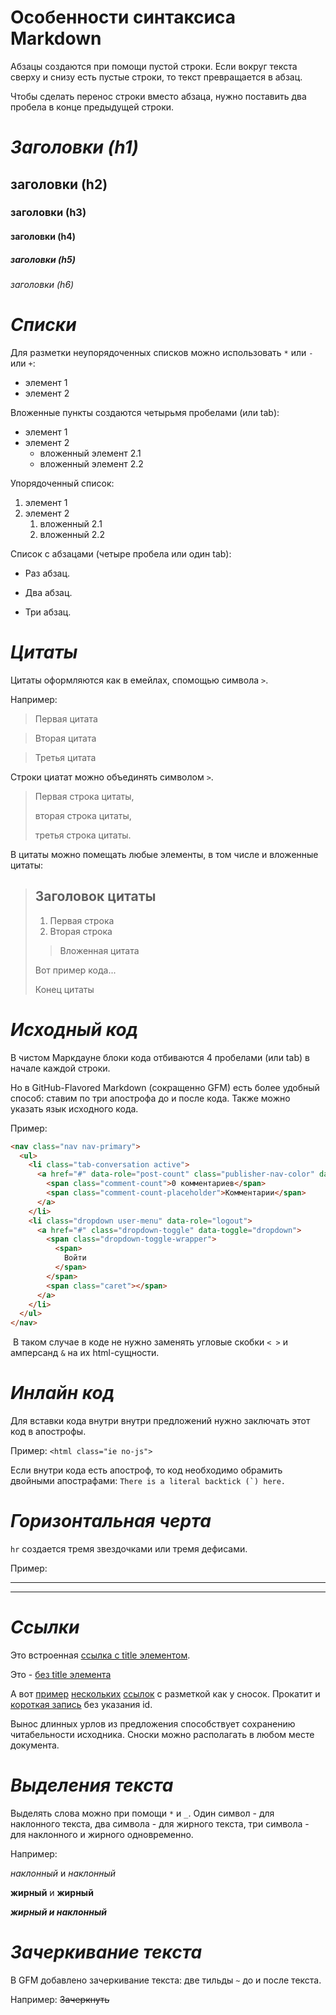 #
# **Особенности синтаксиса Markdown**

Абзацы создаются при помощи пустой строки. Если вокруг текста сверху и снизу есть пустые строки, то текст превращается в абзац.

Чтобы сделать перенос строки вместо абзаца, нужно поставить два пробела в конце предыдущей строки.

#

# *__Заголовки (h1)__*
## заголовки (h2)
### заголовки (h3)
#### заголовки (h4)
##### заголовки (h5)
###### заголовки (h6)

#

# *__Списки__*

Для разметки неупорядоченных списков можно использовать `*` или `-` или `+`:

- элемент 1
- элемент 2

Вложенные пункты создаются четырьмя пробелами (или tab):
* элемент 1
* элемент 2
    * вложенный элемент 2.1
    * вложенный элемент 2.2

Упорядоченный список:

1. элемент 1
2. элемент 2
    1. вложенный 2.1
    2. вложенный 2.2

Список с абзацами (четыре пробела или один tab):

   * Раз абзац.

   * Два абзац.
   
   * Три абзац.

#

# *__Цитаты__*

Цитаты оформляются как в емейлах, спомощью символа `>`.

Например:
> Первая цитата 

> Вторая цитата

> Третья цитата

Строки циатат можно объединять символом `>`.

> Первая строка цитаты,
>
> вторая строка цитаты,
>
> третья строка цитаты.

В цитаты можно помещать любые элементы, в том числе и вложенные цитаты:

> ## **Заголовок цитаты**
> 
> 1. Первая строка
> 2. Вторая строка
>
> > Вложенная цитата
>
> Вот пример кода...
>
> Конец цитаты

#

# *__Исходный код__*

В чистом Маркдауне блоки кода отбиваются 4 пробелами (или tab) в начале каждой строки. 

Но в GitHub-Flavored Markdown (сокращенно GFM) есть более удобный способ: ставим по три апострофа до и после кода. Также можно указать язык исходного кода. 

Пример: 

```html
<nav class="nav nav-primary">
  <ul>
    <li class="tab-conversation active">
      <a href="#" data-role="post-count" class="publisher-nav-color" data-nav="conversation">
        <span class="comment-count">0 комментариев</span>
        <span class="comment-count-placeholder">Комментарии</span>
      </a>
    </li>
    <li class="dropdown user-menu" data-role="logout">
      <a href="#" class="dropdown-toggle" data-toggle="dropdown">
        <span class="dropdown-toggle-wrapper">
          <span>
            Войти
          </span>
        </span>
        <span class="caret"></span>
      </a>
    </li>
  </ul>
</nav>
```

 В таком случае в коде не нужно заменять угловые скобки `< >` и амперсанд `&` на их html-сущности.

#

# *__Инлайн код__*

Для вставки кода внутри внутри предложений нужно заключать этот код в апострофы. 

Пример: `<html class="ie no-js">`

Если внутри кода есть апостроф, то код необходимо обрамить двойными апострафами: ``There is a literal backtick (`) here.``

#

# *__Горизонтальная черта__*

`hr`  создается тремя звездочками или тремя дефисами.

Пример: 

***

---

#

# *__Ссылки__*

Это встроенная [ссылка с title элементом](http://gb.ru "Ссылка для обучения").

Это - [без title элемента](http://gb.ru)

А вот [пример][1] [нескольких][2] [ссылок][id] с разметкой как у сносок. Прокатит и [короткая запись][] без указания id.

[1]: https://gb.ru "Главная страница"
[2]: https://gb.ru/education
[id]: https://gb.ru/events (Мероприятия)

[короткая запись]: https://gb.ru/events

Вынос длинных урлов из предложения способствует сохранению читабельности исходника. Сноски можно располагать в любом месте документа.

#

# *__Выделения текста__*

Выделять слова можно при помощи `*` и `_`. Один символ - для наклонного текста, два символа - для жирного текста, три символа - для наклонного и жирного одновременно.

Например: 

_наклонный_ и *наклонный*

__жирный__ и **жирный**

***жирный и наклонный***

#

# *__Зачеркивание текста__*

В GFM добавлено зачеркивание текста: две тильды `~` до и после текста.

Например: 
~~Зачеркнуть~~

#



